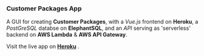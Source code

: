 ### Customer Packages App

A GUI for creating **Customer Packages**, with a *Vue.js* frontend on **Heroku**, a *PostGreSQL* databse on **ElephantSQL**, and an *API* serving as 'serverless' backend on **AWS Lambda** & **AWS API Gateway**.

Visit the live app on **[Heroku](https://customerpackagesfin.herokuapp.com/)** .
